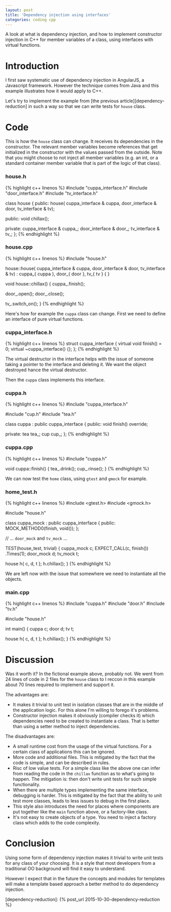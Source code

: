 ```yaml
---
layout: post
title: 'Dependency injection using interfaces'
categories: coding cpp
---
```


A look at what is dependency injection, and how to implement constructor
injection in C++ for member variables of a class, using interfaces with virtual
functions.


# Introduction

I first saw systematic use of dependency injection in AngularJS, a Javascript
framework. However the technique comes from Java and this example illustrates
how it would apply to C++.

Let's try to implement the example from [the previous
article][dependency-reduction] in such a way so that we can write tests for
`house` class.


# Code

This is how the `house` class can change. It receives its dependencies in the
constructor. The relevant member variables become references that get
initialized in the constructor with the values passed from the outside. Note
that you might choose to not inject all member variables (e.g. an int, or a
standard container member variable that is part of the logic of that class).

### house.h
{% highlight c++ linenos %}
#include "cuppa_interface.h"
#include "door_interface.h"
#include "tv_interface.h"

class house
{
public:
  house(
    cuppa_interface & cuppa,
    door_interface & door,
    tv_interface & tv);

public:
  void chillax();

private:
  cuppa_interface & cuppa_;
  door_interface & door_;
  tv_interface & tv_;
};
{% endhighlight %}

### house.cpp
{% highlight c++ linenos %}
#include "house.h"

house::house(
    cuppa_interface & cuppa,
    door_interface & door,
    tv_interface & tv) :
      cuppa_{ cuppa },
      door_{ door },
      tv_{ tv }
{
}

void house::chillax() {
  cuppa_.finish();

  door_.open();
  door_.close();

  tv_.switch_on();
}
{% endhighlight %}

Here's how for example the `cuppa` class can change. First we need to define an
interface of pure virtual functions.

### cuppa_interface.h
{% highlight c++ linenos %}
struct cuppa_interface
{
  virtual void finish() = 0;
  virtual ~cuppa_interface() {};
};
{% endhighlight %}

The virtual destructor in the interface helps with the issue of someone taking
a pointer to the interface and deleting it. We want the object destroyed hance
the virtual destructor.

Then the `cuppa` class implements this interface.

### cuppa.h
{% highlight c++ linenos %}
#include "cuppa_interface.h"

#include "cup.h"
#include "tea.h"

class cuppa :
  public cuppa_interface
{
public:
  void finish() override;

private:
  tea tea_;
  cup cup_;
};
{% endhighlight %}

### cuppa.cpp
{% highlight c++ linenos %}
#include "cuppa.h"

void cuppa::finish() {
  tea_.drink();
  cup_.rinse();
}
{% endhighlight %}

We can now test the `home` class, using `gtest` and `gmock` for example.

### home_test.h
{% highlight c++ linenos %}
#include <gtest.h>
#include <gmock.h>

#include "house.h"

class cuppa_mock :
  public cuppa_interface
{
public:
  MOCK_METHOD0(finish, void());
};

// ... `door_mock` and `tv_mock` ...

TEST(house_test, trivial)
{
  cuppa_mock c;
  EXPECT_CALL(c, finish())
    .Times(1);
  door_mock d;
  tv_mock t;

  house h{ c, d, t };
  h.chillax();
}
{% endhighlight %}

We are left now with the issue that somewhere we need to instantiate all the
objects.

### main.cpp
{% highlight c++ linenos %}
#include "cuppa.h"
#include "door.h"
#include "tv.h"

#include "house.h"

int main() {
  cuppa c;
  door d;
  tv t;

  house h{ c, d, t };
  h.chillax();
}
{% endhighlight %}


# Discussion

Was it worth it? In the fictional example above, probably not. We went from 24
lines of code in 2 files for the `house` class to I reccon in this example
about 70 lines required to implement and support it.

The advantages are:

  - It makes it trivial to unit test in isolation classes that are in the
    middle of the application logic. For this alone I'm willing to forego it's
    problems.
  - Constructor injection makes it obviously (compiler checks it) which
    dependencies need to be created to instantiate a class. That is better than
    using a setter method to inject dependencies.

The disadvantages are:

  - A small runtime cost from the usage of the virtual functions. For a certain
    class of applications this can be ignored.
  - More code and additional files. This is mitigated by the fact that the code
    is simple, and can be described in rules.
  - Risc of low value tests. For a simple class like the above one can infer from
    reading the code in the `chillax` function as to what's going to happen.
    The mitigation is: then don't write unit tests for such simple
    functionality.
  - When there are multiple types implementing the same interface, debugging is
    harder. This is mitigated by the fact that the ability to unit test more
    classes, leads to less issues to debug in the first place.
  - This style also introduces the need for places where components are put
    together like the `main` function above, or a factory-like class.
  - It's not easy to create objects of a type. You need to inject a factory
    class which adds to the code complexity.

# Conclusion

Using some form of dependency injection makes it trivial to write unit tests
for any class of your choosing. It is a style that most developers from a
traditional OO background will find it easy to understand.

However I expect that in the future the concepts and modules for templates will
make a template based approach a better method to do dependency injection.


[dependency-reduction]:    {% post_url 2015-10-30-dependency-reduction %}
